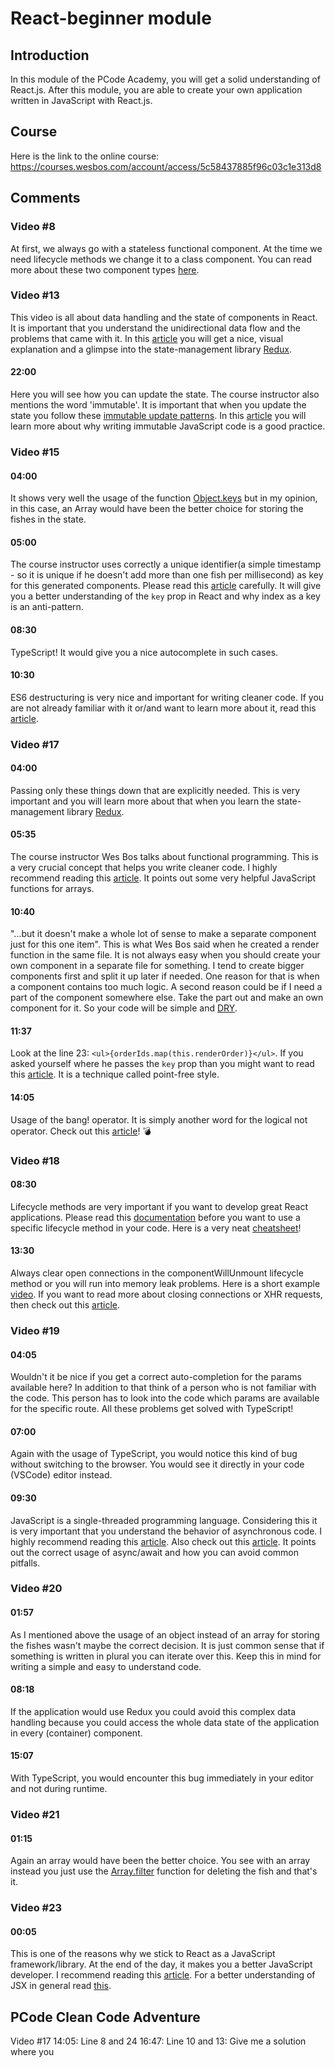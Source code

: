 # React-beginner module

## Introduction
In this module of the PCode Academy, you will get a solid understanding of React.js. After this module, you are able to create your own application written in JavaScript with React.js.

## Course
Here is the link to the online course: https://courses.wesbos.com/account/access/5c58437885f96c03c1e313d8

## Comments

### Video #8
At first, we always go with a stateless functional component. At the time we need lifecycle methods we change it to a class component. You can read more about these two component types [here](https://programmingwithmosh.com/react/react-functional-components/). 

### Video #13
This video is all about data handling and the state of components in React. It is important that you understand the unidirectional data flow and the problems that came with it. In this [article](https://medium.com/dailyjs/when-do-i-know-im-ready-for-redux-f34da253c85f) you will get a nice, visual explanation and a glimpse into the state-management library [Redux](https://redux.js.org/).

#### 22:00
Here you will see how you can update the state. The course instructor also mentions the word 'immutable'. It is important that when you update the state you follow these [immutable update patterns](https://redux.js.org/recipes/structuring-reducers/immutable-update-patterns). In this [article](https://wecodetheweb.com/2016/02/12/immutable-javascript-using-es6-and-beyond/) you will learn more about why writing immutable JavaScript code is a good practice.

### Video #15
#### 04:00
It shows very well the usage of the function [Object.keys](https://developer.mozilla.org/de/docs/Web/JavaScript/Reference/Global_Objects/Object/keys) but in my opinion, in this case, an Array would have been the better choice for storing the fishes in the state.

#### 05:00
The course instructor uses correctly a unique identifier(a simple timestamp - so it is unique if he doesn't add more than one fish per millisecond) as key for this generated components. Please read this [article](https://medium.com/@robinpokorny/index-as-a-key-is-an-anti-pattern-e0349aece318) carefully. It will give you a better understanding of the `key` prop in React and why index as a key is an anti-pattern.

#### 08:30
TypeScript! It would give you a nice autocomplete in such cases.

#### 10:30
ES6 destructuring is very nice and important for writing cleaner code. If you are not already familiar with it or/and want to learn more about it, read this [article](https://codeburst.io/es6-destructuring-the-complete-guide-7f842d08b98f).
 
### Video #17
#### 04:00
Passing only these things down that are explicitly needed. This is very important and you will learn more about that when you learn the state-management library [Redux](https://redux.js.org/).

#### 05:35
The course instructor Wes Bos talks about functional programming. This is a very crucial concept that helps you write cleaner code. I highly recommend reading this [article](https://hackernoon.com/functional-programming-in-js-map-filter-reduce-pt-5-308a205fdd5f). It points out some very helpful JavaScript functions for arrays.

#### 10:40
"...but it doesn't make a whole lot of sense to make a separate component just for this one item". This is what Wes Bos said when he created a render function in the same file. It is not always easy when you should create your own component in a separate file for something. I tend to create bigger components first and split it up later if needed. One reason for that is when a component contains too much logic. A second reason could be if I need a part of the component somewhere else. Take the part out and make an own component for it. So your code will be simple and [DRY](https://en.wikipedia.org/wiki/Don%27t_repeat_yourself).

#### 11:37
Look at the line 23: `<ul>{orderIds.map(this.renderOrder)}</ul>`. If you asked yourself where he passes the `key` prop than you might want to read this [article](https://dev.to/danhomola/point-free-gotchas-in-javascript--3pfi). It is a technique called point-free style.

#### 14:05
Usage of the bang! operator. It is simply another word for the logical not operator. Check out this [article](https://medium.com/@pddivine/javascript-bang-bang-i-shot-you-down-use-of-double-bangs-in-javascript-7c9d94446054)! 💣

### Video #18
#### 08:30
Lifecycle methods are very important if you want to develop great React applications. Please read this [documentation](https://reactjs.org/docs/react-component.html) before you want to use a specific lifecycle method in your code. Here is a very neat [cheatsheet](https://devhints.io/react#lifecycle)!

#### 13:30
Always clear open connections in the componentWillUnmount lifecycle method or you will run into memory leak problems. Here is a short example [video](https://teamtreehouse.com/library/prevent-memory-leaks-with-componentwillunmount). If you want to read more about closing connections or XHR requests, then check out this [article](https://medium.freecodecamp.org/how-to-work-with-react-the-right-way-to-avoid-some-common-pitfalls-fc9eb5e34d9e).

### Video #19
#### 04:05
Wouldn't it be nice if you get a correct auto-completion for the params available here? In addition to that think of a person who is not familiar with the code. This person has to look into the code which params are available for the specific route. All these problems get solved with TypeScript!

#### 07:00
Again with the usage of TypeScript, you would notice this kind of bug without switching to the browser. You would see it directly in your code (VSCode) editor instead.

#### 09:30
JavaScript is a single-threaded programming language. Considering this it is very important that you understand the behavior of asynchronous code. I highly recommend reading this [article](https://blog.bitsrc.io/understanding-asynchronous-javascript-the-event-loop-74cd408419ff). Also check out this [article](https://medium.freecodecamp.org/avoiding-the-async-await-hell-c77a0fb71c4c). It points out the correct usage of async/await and how you can avoid common pitfalls.

### Video #20
#### 01:57
As I mentioned above the usage of an object instead of an array for storing the fishes wasn't maybe the correct decision. It is just common sense that if something is written in plural you can iterate over this. Keep this in mind for writing a simple and easy to understand code.

#### 08:18
If the application would use Redux you could avoid this complex data handling because you could access the whole data state of the application in every (container) component.

#### 15:07
With TypeScript, you would encounter this bug immediately in your editor and not during runtime.

### Video #21
#### 01:15
Again an array would have been the better choice. You see with an array instead you just use the [Array.filter](https://developer.mozilla.org/de/docs/Web/JavaScript/Reference/Global_Objects/Array/filter) function for deleting the fish and that's it.

### Video #23
#### 00:05
This is one of the reasons why we stick to React as a JavaScript framework/library. At the end of the day, it makes you a better JavaScript developer. I recommend reading this [article](https://www.infoworks-tn.com/why-writing-react-can-make-you-a-better-javascript-developer/). For a better understanding of JSX in general read [this](https://medium.com/javascript-scene/jsx-looks-like-an-abomination-1c1ec351a918).

## PCode Clean Code Adventure
Video #17 14:05: Line 8 and 24
16:47: Line 10 and 13: Give me a solution where you 
